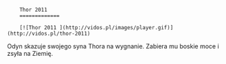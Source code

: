 
        Thor 2011 
        =============
        
        [![Thor 2011 ](http://vidos.pl/images/player.gif)](http://vidos.pl/thor-2011)
        
        
 Odyn skazuje swojego syna Thora na wygnanie. Zabiera mu boskie moce i zsyła na Ziemię.
    